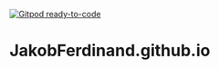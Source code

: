[![Gitpod ready-to-code](https://img.shields.io/badge/Gitpod-ready--to--code-blue?logo=gitpod)](https://gitpod.io/#https://github.com/JakobFerdinand/jakobferdinand.github.io)

# JakobFerdinand.github.io